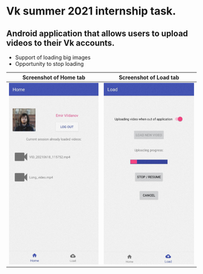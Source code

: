# Vk summer 2021 internship task.
## Android application that allows users to upload videos to their Vk accounts.

* Support of loading big images
* Opportunity to stop loading

Screenshot of Home tab             |  Screenshot of Load tab
:-------------------------:|:-------------------------:
![Home tab](screenshots/screen1.jpg)  |  ![Load tab](screenshots/screen2.jpg)
